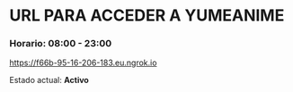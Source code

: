 # URL PARA ACCEDER A YUMEANIME

### Horario: 08:00 - 23:00

https://f66b-95-16-206-183.eu.ngrok.io

Estado actual: **Activo**